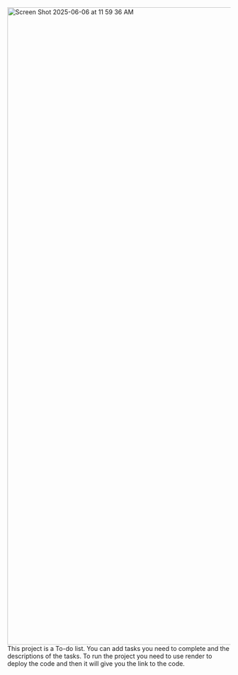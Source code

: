<img width="1440" alt="Screen Shot 2025-06-06 at 11 59 36 AM" src="https://github.com/user-attachments/assets/61de97af-6ce1-44ca-bc3e-d93a7aad2a2e" />
This project is a To-do list. You can add tasks you need to complete and the descriptions of the tasks.
To run the project you need to use render to deploy the code and then it will give you the link to the code.
